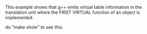 This example shows that g++ emits virtual table information in the translation
unit where the FIRST VIRTUAL function of an object is implemented.

do "make show" to see this.
